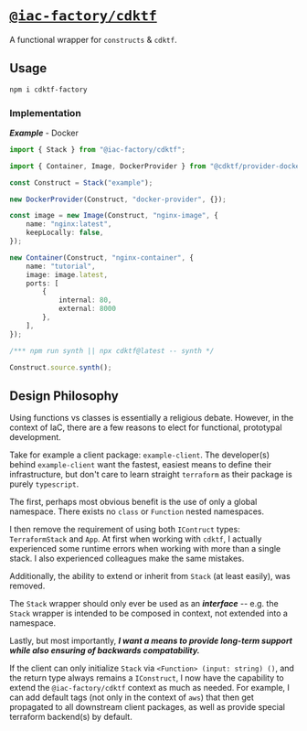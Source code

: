 # [`@iac-factory/cdktf`](https://github.com/iac-factory/cdktf-factory) #

A functional wrapper for `constructs` & `cdktf`.

## Usage ##

```bash
npm i cdktf-factory
```

### Implementation ###

***Example*** - Docker

```typescript
import { Stack } from "@iac-factory/cdktf";

import { Container, Image, DockerProvider } from "@cdktf/provider-docker";

const Construct = Stack("example");

new DockerProvider(Construct, "docker-provider", {});

const image = new Image(Construct, "nginx-image", {
    name: "nginx:latest",
    keepLocally: false,
});

new Container(Construct, "nginx-container", {
    name: "tutorial",
    image: image.latest,
    ports: [
        {
            internal: 80,
            external: 8000
        },
    ],
});

/*** npm run synth || npx cdktf@latest -- synth */

Construct.source.synth();
```

## Design Philosophy ##

Using functions vs classes is essentially a religious debate. However, in the
context of IaC, there are a few reasons to elect for functional, prototypal
development.

Take for example a client package: `example-client`. The developer(s) behind `example-client`
want the fastest, easiest means to define their infrastructure, but don't care to
learn straight `terraform` as their package is purely `typescript`.

The first, perhaps most obvious benefit is the use of only a global namespace.
There exists no `class` or `Function` nested namespaces.

I then remove the requirement of using both `IContruct` types: `TerraformStack` and `App`. At first when working
with `cdktf`, I actually experienced some runtime errors when working with more than
a single stack. I also experienced colleagues make the same mistakes.

Additionally, the ability to extend or inherit from `Stack` (at least easily), was removed.

The `Stack` wrapper should only ever be used as an ***interface*** -- e.g. the `Stack` wrapper
is intended to be composed in context, not extended into a namespace.

Lastly, but most importantly, ***I want a means to provide long-term support while
also ensuring of backwards compatability.***

If the client can only initialize `Stack` via `<Function> (input: string) ()`, and the
return type always remains a `IConstruct`, I now have the capability to extend the
`@iac-factory/cdktf` context as much as needed. For example, I can add default tags
(not only in the context of `aws`) that then get propagated to all downstream client packages, as well as provide special
terraform backend(s) by default.